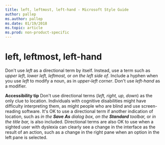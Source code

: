 ```yaml
---
title: left, leftmost, left-hand - Microsoft Style Guide
author: pallep
ms.author: pallep
ms.date: 01/19/2018
ms.topic: article
ms.prod: non-product-specific
---
```


# left, leftmost, left-hand

Don't use *left* as a directional term by itself. Instead, use a term such as *upper left,* *lower left,* *leftmost,* or *on the left side of*. Include a hyphen when you use *left* to modify a noun, as in *upper-left corner*. Don't use *left-hand* as a modifier.

**Accessibility tip** Don't use directional terms (*left, right, up, down*)
as the only clue to location. Individuals with
cognitive disabilities might have difficulty interpreting them,
as might people who are blind and use screen-reading
software. It's OK to use a directional term if another indication of
location, such as *in the* ***Save As*** *dialog box,* *on the* ***Standard*** *toolbar,* or *in the title bar,*
is also included. Directional terms are also OK to use when a
sighted user with dyslexia can clearly see a change in the interface as
the result of an action, such as a change in the right pane when an
option in the left pane is selected.
